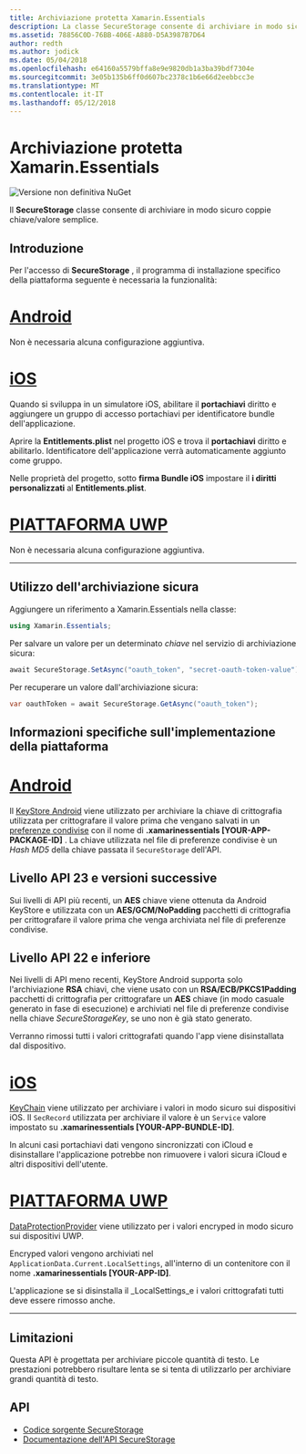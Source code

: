 ```yaml
---
title: Archiviazione protetta Xamarin.Essentials
description: La classe SecureStorage consente di archiviare in modo sicuro coppie chiave/valore semplice.
ms.assetid: 78856C0D-76BB-406E-A880-D5A3987B7D64
author: redth
ms.author: jodick
ms.date: 05/04/2018
ms.openlocfilehash: e64160a5579bffa8e9e9820db1a3ba39bdf7304e
ms.sourcegitcommit: 3e05b135b6ff0d607bc2378c1b6e66d2eebbcc3e
ms.translationtype: MT
ms.contentlocale: it-IT
ms.lasthandoff: 05/12/2018
---
```

# <a name="xamarinessentials-secure-storage"></a>Archiviazione protetta Xamarin.Essentials

![Versione non definitiva NuGet](~/media/shared/pre-release.png)

Il **SecureStorage** classe consente di archiviare in modo sicuro coppie chiave/valore semplice.

## <a name="getting-started"></a>Introduzione

Per l'accesso di **SecureStorage** , il programma di installazione specifico della piattaforma seguente è necessaria la funzionalità:

# <a name="androidtabandroid"></a>[Android](#tab/android)

Non è necessaria alcuna configurazione aggiuntiva.

# <a name="iostabios"></a>[iOS](#tab/ios)

Quando si sviluppa in un simulatore iOS, abilitare il **portachiavi** diritto e aggiungere un gruppo di accesso portachiavi per identificatore bundle dell'applicazione.

Aprire la **Entitlements.plist** nel progetto iOS e trova il **portachiavi** diritto e abilitarlo. Identificatore dell'applicazione verrà automaticamente aggiunto come gruppo.

Nelle proprietà del progetto, sotto **firma Bundle iOS** impostare il **i diritti personalizzati** al **Entitlements.plist**.

# <a name="uwptabuwp"></a>[PIATTAFORMA UWP](#tab/uwp)

Non è necessaria alcuna configurazione aggiuntiva.

-----

## <a name="using-secure-storage"></a>Utilizzo dell'archiviazione sicura

Aggiungere un riferimento a Xamarin.Essentials nella classe:

```csharp
using Xamarin.Essentials;
```

Per salvare un valore per un determinato _chiave_ nel servizio di archiviazione sicura:

```csharp
await SecureStorage.SetAsync("oauth_token", "secret-oauth-token-value");
```

Per recuperare un valore dall'archiviazione sicura:

```csharp
var oauthToken = await SecureStorage.GetAsync("oauth_token");
```

## <a name="platform-implementation-specifics"></a>Informazioni specifiche sull'implementazione della piattaforma

# <a name="androidtabandroid"></a>[Android](#tab/android)

Il [KeyStore Android](https://developer.android.com/training/articles/keystore.html) viene utilizzato per archiviare la chiave di crittografia utilizzata per crittografare il valore prima che vengano salvati in un [preferenze condivise](https://developer.android.com/training/data-storage/shared-preferences.html) con il nome di **.xamarinessentials [YOUR-APP-PACKAGE-ID]** .  La chiave utilizzata nel file di preferenze condivise è un _Hash MD5_ della chiave passata il `SecureStorage` dell'API.

## <a name="api-level-23-and-higher"></a>Livello API 23 e versioni successive

Sui livelli di API più recenti, un **AES** chiave viene ottenuta da Android KeyStore e utilizzata con un **AES/GCM/NoPadding** pacchetti di crittografia per crittografare il valore prima che venga archiviata nel file di preferenze condivise.

## <a name="api-level-22-and-lower"></a>Livello API 22 e inferiore

Nei livelli di API meno recenti, KeyStore Android supporta solo l'archiviazione **RSA** chiavi, che viene usato con un **RSA/ECB/PKCS1Padding** pacchetti di crittografia per crittografare un **AES** chiave (in modo casuale generato in fase di esecuzione) e archiviati nel file di preferenze condivise nella chiave _SecureStorageKey_, se uno non è già stato generato.

Verranno rimossi tutti i valori crittografati quando l'app viene disinstallata dal dispositivo.

# <a name="iostabios"></a>[iOS](#tab/ios)

[KeyChain](https://developer.xamarin.com/api/type/Android.Security.KeyChain/) viene utilizzato per archiviare i valori in modo sicuro sui dispositivi iOS.  Il `SecRecord` utilizzata per archiviare il valore è un `Service` valore impostato su **.xamarinessentials [YOUR-APP-BUNDLE-ID]**.

In alcuni casi portachiavi dati vengono sincronizzati con iCloud e disinstallare l'applicazione potrebbe non rimuovere i valori sicura iCloud e altri dispositivi dell'utente.

# <a name="uwptabuwp"></a>[PIATTAFORMA UWP](#tab/uwp)

[DataProtectionProvider](https://docs.microsoft.com/en-us/uwp/api/windows.security.cryptography.dataprotection.dataprotectionprovider) viene utilizzato per i valori encryped in modo sicuro sui dispositivi UWP.

Encryped valori vengono archiviati nel `ApplicationData.Current.LocalSettings`, all'interno di un contenitore con il nome **.xamarinessentials [YOUR-APP-ID]**.

L'applicazione se si disinstalla il _LocalSettings_e i valori crittografati tutti deve essere rimosso anche.

-----

## <a name="limitations"></a>Limitazioni

Questa API è progettata per archiviare piccole quantità di testo.  Le prestazioni potrebbero risultare lenta se si tenta di utilizzarlo per archiviare grandi quantità di testo.

## <a name="api"></a>API

- [Codice sorgente SecureStorage](https://github.com/xamarin/Essentials/tree/master/Xamarin.Essentials/SecureStorage)
- [Documentazione dell'API SecureStorage](xref:Xamarin.Essentials.SecureStorage)
